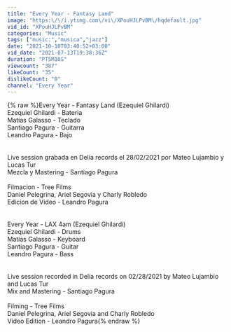 ```yaml
---
title: "Every Year - Fantasy Land"
image: "https:\/\/i.ytimg.com\/vi\/XPouHJLPvBM\/hqdefault.jpg"
vid_id: "XPouHJLPvBM"
categories: "Music"
tags: ["music:","musica","jazz"]
date: "2021-10-10T03:40:52+03:00"
vid_date: "2021-07-13T19:38:36Z"
duration: "PT5M10S"
viewcount: "387"
likeCount: "35"
dislikeCount: "0"
channel: "Every Year"
---
```

{% raw %}Every Year - Fantasy Land (Ezequiel Ghilardi)<br />Ezequiel Ghilardi - Bateria<br />Matías Galasso - Teclado<br />Santiago Pagura - Guitarra<br />Leandro Pagura - Bajo<br /><br /><br />Live session grabada en Delia records el 28/02/2021 por Mateo Lujambio y Lucas Tur<br />Mezcla y Mastering - Santiago Pagura<br /><br />Filmacion - Tree Films<br />Daniel Pelegrina, Ariel Segovia y Charly Robledo<br />Edicion de Video - Leandro Pagura<br /><br /><br />Every Year - LAX 4am (Ezequiel Ghilardi)<br />Ezequiel Ghilardi - Drums<br />Matías Galasso - Keyboard<br />Santiago Pagura - Guitar<br />Leandro Pagura - Bass<br /><br /><br />Live session recorded in Delia records on 02/28/2021 by Mateo Lujambio and Lucas Tur<br />Mix and Mastering - Santiago Pagura<br /><br />Filming - Tree Films<br />Daniel Pelegrina, Ariel Segovia and Charly Robledo<br />Video Edition - Leandro Pagura{% endraw %}
